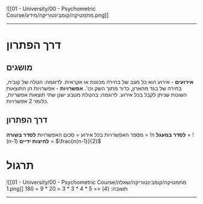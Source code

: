 ![[01 - University/00 - Psychometric Course/מתמטיקה/קומבינטוריקה/מידע.png]]
***
# דרך הפתרון
## מושגים
**אירועים** - אירוע הוא כל מצב של בחירה מכוונת או אקראית. לדוגמה: הטלה של קוביה, בחירה של בגד מהארון, כדור מתוך השק וכו'.
**אפשרויות** - אפשרויות הן התוצאות השונות שניתן לקבל בכל אירוע. לדוגמה: בהטלת מטבע ישנן שתי תוצאות אפשריות, כלומר 2 אפשרויות.

## דרך הפתרון
מספר האפשרויות בכל אירוע = סכום האפשרויות
**לסדר בשורה** = !n
**לסדר במעגל** = !(n-1)
**לחיצות ידיים** = $\frac{n(n-1)}{2}$
# תרגול
![[01 - University/00 - Psychometric Course/מתמטיקה/קומבינטוריקה/שאלה 1.png]]
תשובה: (4) <= 5 * 4 * 3 * 3 = 20 * 9 = 180
***
